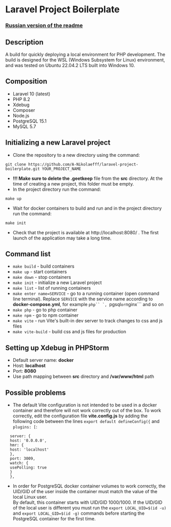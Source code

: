 # Laravel Project Boilerplate

### [Russian version of the readme](./README-ru.md)

## Description
A build for quickly deploying a local environment for PHP development.
The build  is designed for the WSL (Windows Subsystem for Linux) environment, and
was tested on Ubuntu 22.04.2 LTS built into Windows 10.

## Composition
* Laravel 10 (latest)
* PHP 8.2
* Xdebug
* Composer
* Node.js
* PostgreSQL 15.1
* MySQL 5.7

## Initializing a new Laravel project
* Clone the repository to a new directory using the command:
```
git clone https://github.com/A-Nikolaefff/laravel-project-boilerplate.git YOUR_PROJECT_NAME
```
* **!!! Make sure to delete the .geetkeep** file from the **src** directory.
  At the time of creating a new project, this folder must be empty.
* In the project directory run the command: 
```
make up
```
* Wait for docker containers to build and run and 
in the project directory run the command:
```
make init
```
* Check that the project is available at http://localhost:8080/ .
  The first launch of the application may take a long time.

## Command list

* ```make build``` - build containers
* ```make up``` - start containers
* ```make down``` - stop containers
* ```make init``` - initialize a new Laravel project
* ```make list``` - list of running containers
* ```make enter name=SERVICE``` - go to a running container (open command line 
terminal). Replace ```SERVICE``` with the service name according to
**docker-compose.yml**, for example ```php`` `, ```pgsql``` or ```nginx``` 
and so on
* ```make php``` - go to php container
* ```make npm``` - go to npm container
* ```make vite``` - run Vite's built-in dev server to track changes to css and js files
* ```make vite-build``` - build css and js files for production

## Setting up Xdebug in PHPStorm
* Default server name: **docker**
* Host: **localhost**
* Port: **8080**
* Use path mapping between **src** directory and **/var/www/html** path

## Possible problems

* The default Vite configuration is not intended to be used in a docker container 
and therefore will not work correctly out of the box. To work correctly, edit 
the configuration file **vite.config.js** by adding the following code between 
the lines ```export default defineConfig({``` and ```plugins: [```:
```
  server: {
  host: '0.0.0.0',
  hmr: {
  host: 'localhost'
  },
  port: 3009,
  watch: {
  usePolling: true
  }
  },
```

* In order for PostgreSQL docker container volumes to work correctly, the UID/GID
  of the user inside the container must match the value of the local Linux user.  
  By default, this container starts with UID/GID 1000/1000. If the UID/GID of the
  local user is different you must run the ```export LOCAL_UID=$(id -u)```
  and ```export LOCAL_GID=$(id -g)``` commands before starting the PostgreSQL
  container for the first time.


